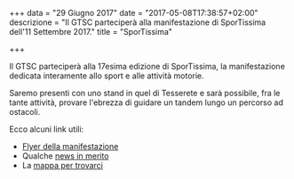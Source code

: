 +++
data = "29 Giugno 2017"
date = "2017-05-08T17:38:57+02:00"
descrizione = "Il GTSC parteciperà alla manifestazione di SporTissima dell'11 Settembre 2017."
title = "SporTissima"

+++

Il GTSC parteciperà alla 17esima edizione di SporTissima, la manifestazione dedicata interamente allo sport e alle attività motorie.

Saremo presenti con uno stand in quel di Tesserete e sarà possibile, fra le tante attività, provare l'ebrezza di guidare un tandem lungo un percorso ad ostacoli.

Ecco alcuni link utili:

- [Flyer della manifestazione](http://www.example.com)
- Qualche [news in merito](http://www.example.com)
- La [mappa per trovarci](http://www.example.com)



